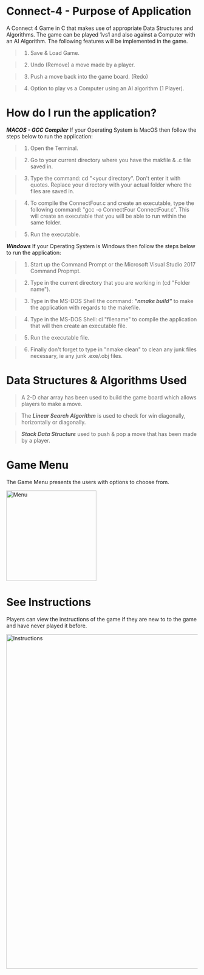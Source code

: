 # Connect-4 - Purpose of Application
A Connect 4 Game in C that makes use of appropriate Data Structures and Algorithms. The game can be played 1vs1 and also against a Computer with an AI Algorithm. The following features will be implemented in the game.

>  1. Save & Load Game.

>  2. Undo (Remove) a move made by a player.

>  3. Push a move back into the game board. (Redo)

>  4. Option to play vs a Computer using an AI algorithm (1 Player).

# How do I run the application?

***MACOS - GCC Compiler***
If your Operating System is MacOS then follow the steps below to run the application:

> 1. Open the Terminal.

> 2. Go to your current directory where you have the makfile & .c file saved in.

> 3. Type the command: cd "<your directory". Don't enter it with quotes. Replace your directory with your actual folder where the files are saved in.
  
> 4. To compile the ConnectFour.c and create an executable, type the following command: "gcc -o ConnectFour ConnectFour.c". This will create an executable that you will be able to run within the same folder.

> 5. Run the executable.

***Windows***
If your Operating System is Windows then follow the steps below to run the application:

> 1. Start up the Command Prompt or the Microsoft Visual Studio 2017 Command Propmpt.

> 2. Type in the current directory that you are working in (cd "Folder name"). 

> 3. Type in the MS-DOS Shell the command: ***"nmake build"*** to make the application with regards to the makefile. 

> 4. Type in the MS-DOS Shell: cl "filename" to compile the application that will then create an executable file.
  
> 5. Run the executable file.

> 6. Finally don't forget to type in "nmake clean" to clean any junk files necessary, ie any junk .exe/.obj files.

# Data Structures & Algorithms Used

> A 2-D char array has been used to build the game board which allows players to make a move.

> The ***Linear Search Algorithm*** is used to check for win diagonally, horizontally or diagonally.

> ***Stack Data Structure*** used to push & pop a move that has been made by a player.

# Game Menu
The Game Menu presents the users with options to choose from.

<img width="237" alt="Menu" src="https://user-images.githubusercontent.com/29733613/78074529-cd047280-739a-11ea-84b0-7bfd6362eabf.png">

# See Instructions

Players can view the instructions of the game if they are new to to the game and have never played it before.

<img width="878" alt="Instructions" src="https://user-images.githubusercontent.com/29733613/78074540-d1309000-739a-11ea-88d7-70c1e41491c0.png">


